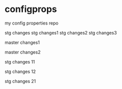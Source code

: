 # configprops
my config properties repo



stg changes
stg changes1
stg changes2
stg changes3


master changes1

master changes2



stg changes 11

stg changes 12

stg changes 21